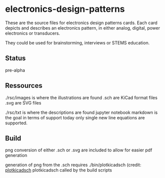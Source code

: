 # electronics-design-patterns

These are the source files for electronics design patterns cards. Each card depicts and describes an electronics pattern, in either analog, digital, power electronics or transducers.

They could be used for brainstorming, interviews or STEMS education.

## Status
pre-alpha

## Ressources
./rsc/images is where the illustrations are found
.sch are KiCad format files
.svg are SVG files

./rsc/txt is where the descriptions are found
jupyter notebook markdown is the goal in terms of support
today only single new line equations are supported.

## Build
png conversion of either .sch or .svg are included to allow for easier pdf generation

generation of png from the .sch requires ./bin/plotkicadsch (credit: [plotkicadsch](https://github.com/jnavila/plotkicadsch)
plotkicadsch called by the build scripts
